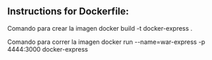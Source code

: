 ## Instructions for Dockerfile:

Comando para crear la imagen
docker build -t docker-express .

Comando para correr la imagen
docker run --name=war-express -p 4444:3000 docker-express